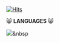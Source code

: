 [![Hits](https://hits.seeyoufarm.com/api/count/incr/badge.svg?url=https%3A%2F%2Fgithub.com%2Fwonjongah&count_bg=%2381E3E0&title_bg=%23C3A6E1&icon=iconify.svg&icon_color=%23FFFFFF&title=WELCOME&edge_flat=false)](https://hits.seeyoufarm.com)
 
 😸 **LANGUAGES** 😸
 
<img src="https://img.shields.io/badge/Python-#3776AB?style=flat-square&logo=Python&logoColor=white"/></a>&nbsp 
